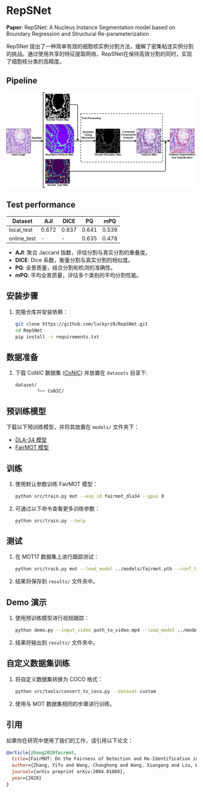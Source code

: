 # RepSNet

**Paper**: RepSNet: A Nucleus Instance Segmentation model based on Boundary Regression and Structural Re-parameterization<!-- (https://arxiv.org/abs/2004.01888) -->

RepSNet 提出了一种简单有效的细胞核实例分割方法，缓解了密集粘连实例分割的挑战。通过使用共享的特征提取网络，RepSNet在保持高效分割的同时，实现了细胞核分类的高精度。

## Pipeline

![RepSNet Pipeline](/assets/image.png)


<!-- FairMOT 使用了 DLA-34 作为 backbone，同时为检测和 Re-ID 任务提供了统一的特征表示。网络结构如下图所示：
![RepSNet Pipeline](/assets/model_structure.png)
1. DLA-34 backbone
2. Shared head for detection and Re-ID
3. Multi-scale feature fusion for fairness -->

<!-- ## 更新记录

- 2020/04/22: 发布了 FairMOT 初版代码
- 2020/06/10: 更新了自定义挑战数据集上的性能表现 -->

## Test performance

| Dataset      | AJI | DICE | PQ | mPQ  |
|--------------|------|------|-----|------|
| local_test   | 0.672 | 0.837 | 0.641 | 0.539 |
| online_test  | - | - | 0.635 | 0.478  |

- **AJI**: 聚合 Jaccard 指数，评估分割与真实分割的重叠度。  
- **DICE**: Dice 系数，衡量分割与真实分割的相似度。 
- **PQ**: 全景质量，结合分割和检测的准确性。  
- **mPQ**: 平均全景质量，评估多个类别的平均分割性能。

## 安装步骤

1. 克隆仓库并安装依赖：
    ```bash
    git clone https://github.com/luckyrz0/RepSNet.git
    cd RepSNet
    pip install -r requirements.txt
    ```

<!-- 2. 编译 DLA 模型：
    ```bash
    cd src/lib/models/networks
    sh make.sh
    cd ../../../
    ``` -->

## 数据准备

1. 下载 CoNIC 数据集 ([CoNIC](https://github.com/TissueImageAnalytics/CoNIC)) 并放置在 `datasets` 目录下:
    ```
   dataset/
            └── CoNIC/
    ```

## 预训练模型

下载以下预训练模型，并将其放置在 `models/` 文件夹下：

- [DLA-34 模型](https://github.com/ifzhang/FairMOT/releases/download/v1.0/dla34.pth)
- [FairMOT 模型](https://github.com/ifzhang/FairMOT/releases/download/v1.0/fairmot.pth)

## 训练

1. 使用默认参数训练 FairMOT 模型：
    ```bash
    python src/train.py mot --exp_id fairmot_dla34 --gpus 0
    ```

2. 可通过以下命令查看更多训练参数：
    ```bash
    python src/train.py --help
    ```

## 测试

1. 在 MOT17 数据集上进行跟踪测试：
    ```bash
    python src/track.py mot --load_model ../models/fairmot.pth --conf_thres 0.4
    ```

2. 结果将保存到 `results/` 文件夹中。

## Demo 演示

1. 使用预训练模型进行视频跟踪：
    ```bash
    python demo.py --input_video path_to_video.mp4 --load_model ../models/fairmot.pth
    ```

2. 结果将输出到 `results/` 文件夹中。

## 自定义数据集训练

1. 将自定义数据集转换为 COCO 格式：
    ```bash
    python src/tools/convert_to_coco.py --dataset custom
    ```

2. 使用与 MOT 数据集相同的步骤进行训练。

## 引用

如果你在研究中使用了我们的工作，请引用以下论文：

```bibtex
@article{zhang2020fairmot,
  title={FairMOT: On the Fairness of Detection and Re-Identification in Multiple Object Tracking},
  author={Zhang, Yifu and Wang, Changhong and Wang, Xiaogang and Liu, Wei},
  journal={arXiv preprint arXiv:2004.01888},
  year={2020}
}
